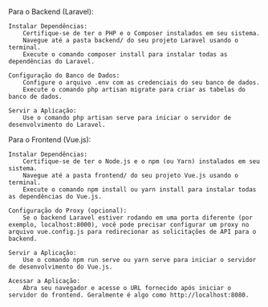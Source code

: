 Para o Backend (Laravel):

    Instalar Dependências:
        Certifique-se de ter o PHP e o Composer instalados em seu sistema.
        Navegue até a pasta backend/ do seu projeto Laravel usando o terminal.
        Execute o comando composer install para instalar todas as dependências do Laravel.

    Configuração do Banco de Dados:
        Configure o arquivo .env com as credenciais do seu banco de dados.
        Execute o comando php artisan migrate para criar as tabelas do banco de dados.

    Servir a Aplicação:
        Use o comando php artisan serve para iniciar o servidor de desenvolvimento do Laravel.

Para o Frontend (Vue.js):

    Instalar Dependências:
        Certifique-se de ter o Node.js e o npm (ou Yarn) instalados em seu sistema.
        Navegue até a pasta frontend/ do seu projeto Vue.js usando o terminal.
        Execute o comando npm install ou yarn install para instalar todas as dependências do Vue.js.

    Configuração do Proxy (opcional):
        Se o backend Laravel estiver rodando em uma porta diferente (por exemplo, localhost:8000), você pode precisar configurar um proxy no arquivo vue.config.js para redirecionar as solicitações de API para o backend.

    Servir a Aplicação:
        Use o comando npm run serve ou yarn serve para iniciar o servidor de desenvolvimento do Vue.js.

    Acessar a Aplicação:
        Abra seu navegador e acesse o URL fornecido após iniciar o servidor do frontend. Geralmente é algo como http://localhost:8080.
